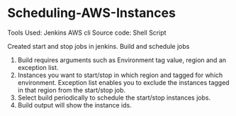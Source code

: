 # Scheduling-AWS-Instances

Tools Used: Jenkins
AWS cli
Source code: Shell Script

Created start and stop jobs in jenkins.
Build and schedule jobs
1. Build requires arguments such as Environment tag value, region and an exception list.
2. Instances you want to start/stop in which region and tagged for which environment. Exception list enables you to exclude the instances    tagged in that region from the start/stop job.
3. Select build periodically to schedule the start/stop instances jobs.
4. Build output will show the instance ids.

